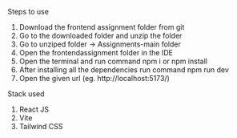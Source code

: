 Steps to use 

1. Download the frontend assignment folder from git
2. Go to the downloaded folder and unzip the folder
3. Go to unziped folder -> Assignments-main folder
4. Open the frontendassignment folder in the IDE
5. Open the terminal and run command  npm i or npm install
6. After installing all the dependencies run command npm run dev
7. Open the given url (eg.  http://localhost:5173/)


Stack used

1. React JS 
2. Vite
3. Tailwind CSS